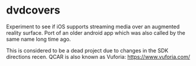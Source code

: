 # dvdcovers
Experiment to see if iOS supports streaming media over an augmented reality surface. Port of an older android app which was also called by the same name long time ago.

This is considered to be a dead project due to changes in the SDK directions recen. QCAR is also known as Vuforia: https://www.vuforia.com/
